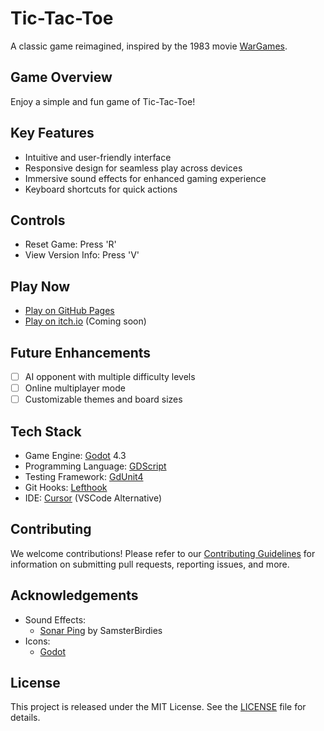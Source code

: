 # Tic-Tac-Toe

A classic game reimagined, inspired by the 1983 movie [WarGames](https://en.wikipedia.org/wiki/WarGames).

## Game Overview

Enjoy a simple and fun game of Tic-Tac-Toe!

## Key Features

- Intuitive and user-friendly interface
- Responsive design for seamless play across devices
- Immersive sound effects for enhanced gaming experience
- Keyboard shortcuts for quick actions

## Controls

- Reset Game: Press 'R'
- View Version Info: Press 'V'

## Play Now

- [Play on GitHub Pages](https://joshuafolkken.github.io/tic-tac-toe/)
- [Play on itch.io](https://joshuafolkken.itch.io/tic-tac-toe/) (Coming soon)

## Future Enhancements

- [ ] AI opponent with multiple difficulty levels
- [ ] Online multiplayer mode
- [ ] Customizable themes and board sizes

## Tech Stack

- Game Engine: [Godot](https://godotengine.org/) 4.3
- Programming Language: [GDScript](https://docs.godotengine.org/en/stable/tutorials/scripting/gdscript/index.html)
- Testing Framework: [GdUnit4](https://github.com/MikeSchulze/gdUnit4)
- Git Hooks: [Lefthook](https://github.com/evilmartians/lefthook)
- IDE: [Cursor](https://www.cursor.com/) (VSCode Alternative)

## Contributing

We welcome contributions! Please refer to our [Contributing Guidelines](CONTRIBUTING.md) for information on submitting pull requests, reporting issues, and more.

## Acknowledgements

- Sound Effects:
  - [Sonar Ping](https://pixabay.com/sound-effects/sonar-ping-95840/) by SamsterBirdies
- Icons:
  - [Godot](https://godotengine.org/)

## License

This project is released under the MIT License. See the [LICENSE](LICENSE) file for details.
